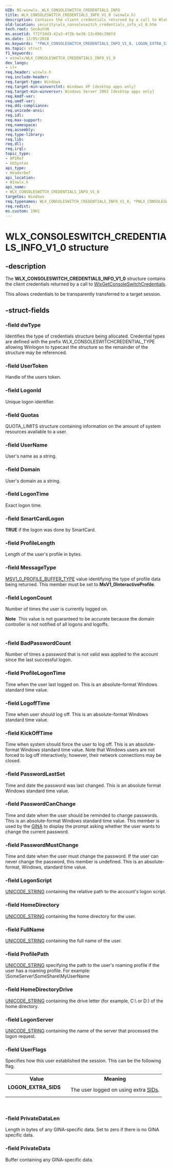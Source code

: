 ```yaml
---
UID: NS:winwlx._WLX_CONSOLESWITCH_CREDENTIALS_INFO
title: WLX_CONSOLESWITCH_CREDENTIALS_INFO_V1_0 (winwlx.h)
description: Contains the client credentials returned by a call to WlxGetConsoleSwitchCredentials.
old-location: security\wlx_consoleswitch_credentials_info_v1_0.htm
tech.root: SecAuthN
ms.assetid: f72f3dd3-42a3-4f2b-be36-13c496c396fd
ms.date: 12/05/2018
ms.keywords: '*PWLX_CONSOLESWITCH_CREDENTIALS_INFO_V1_0, LOGON_EXTRA_SIDS, PWLX_CONSOLESWITCH_CREDENTIALS_INFO_V1_0, PWLX_CONSOLESWITCH_CREDENTIALS_INFO_V1_0 structure pointer [Security], WLX_CONSOLESWITCH_CREDENTIALS_INFO_V1_0, WLX_CONSOLESWITCH_CREDENTIALS_INFO_V1_0 structure [Security], _gina_wlx_consoleswitch_credentials_info_v1_0, security.wlx_consoleswitch_credentials_info_v1_0, winwlx/PWLX_CONSOLESWITCH_CREDENTIALS_INFO_V1_0, winwlx/WLX_CONSOLESWITCH_CREDENTIALS_INFO_V1_0'
ms.topic: struct
f1_keywords:
- winwlx/WLX_CONSOLESWITCH_CREDENTIALS_INFO_V1_0
dev_langs:
- c++
req.header: winwlx.h
req.include-header: 
req.target-type: Windows
req.target-min-winverclnt: Windows XP [desktop apps only]
req.target-min-winversvr: Windows Server 2003 [desktop apps only]
req.kmdf-ver: 
req.umdf-ver: 
req.ddi-compliance: 
req.unicode-ansi: 
req.idl: 
req.max-support: 
req.namespace: 
req.assembly: 
req.type-library: 
req.lib: 
req.dll: 
req.irql: 
topic_type:
- APIRef
- kbSyntax
api_type:
- HeaderDef
api_location:
- Winwlx.h
api_name:
- WLX_CONSOLESWITCH_CREDENTIALS_INFO_V1_0
targetos: Windows
req.typenames: WLX_CONSOLESWITCH_CREDENTIALS_INFO_V1_0, *PWLX_CONSOLESWITCH_CREDENTIALS_INFO_V1_0
req.redist: 
ms.custom: 19H1
---
```


# WLX_CONSOLESWITCH_CREDENTIALS_INFO_V1_0 structure


## -description


The <b>WLX_CONSOLESWITCH_CREDENTIALS_INFO_V1_0</b> structure contains the client credentials returned by a call to 
<a href="https://docs.microsoft.com/windows/desktop/api/winwlx/nf-winwlx-wlxgetconsoleswitchcredentials">WlxGetConsoleSwitchCredentials</a>.

This allows credentials to be transparently transferred to a target session.


## -struct-fields




### -field dwType

Identifies the type of credentials structure being allocated. Credential types are defined with the prefix WLX_CONSOLESWITCHCREDENTIAL_TYPE allowing Winlogon to typecast the structure so the remainder of the structure may be referenced.


### -field UserToken

Handle of the users token.


### -field LogonId

Unique logon identifier.


### -field Quotas

QUOTA_LIMITS structure containing information on the amount of system resources available to a user.


### -field UserName

User's name as a string.


### -field Domain

User's domain as a string.


### -field LogonTime

Exact logon time.


### -field SmartCardLogon

<b>TRUE</b> if the logon was done by SmartCard.


### -field ProfileLength

Length of the user's profile in bytes.


### -field MessageType


<a href="https://docs.microsoft.com/windows/desktop/api/ntsecapi/ne-ntsecapi-msv1_0_profile_buffer_type">MSV1_0_PROFILE_BUFFER_TYPE</a> value identifying the type of profile data being returned. This member must be set to <b>MsV1_0InteractiveProfile</b>.


### -field LogonCount

Number of times the user is currently logged on. 




<div class="alert"><b>Note</b>  This value is not guaranteed to be accurate because the domain controller is not notified of all logons and logoffs.</div>
<div> </div>

### -field BadPasswordCount

Number of times a password that is not valid was applied to the account since the last successful logon.


### -field ProfileLogonTime

Time when the user last logged on. This is an absolute-format Windows standard time value. 



					


### -field LogoffTime

Time when user should log off. This is an absolute-format Windows standard time value.


### -field KickOffTime

Time when system should force the user to log off. This is an absolute-format Windows standard time value. Note that Windows users are not forced to log off interactively; however, their network connections may be closed.


### -field PasswordLastSet

Time and date the password was last changed. This is an absolute format Windows standard time value.


### -field PasswordCanChange

Time and date when the user should be reminded to change passwords. This is an absolute-format Windows standard time value. This member is used by the <a href="https://docs.microsoft.com/windows/desktop/SecGloss/g-gly">GINA</a> to display the prompt asking whether the user wants to change the current password.


### -field PasswordMustChange

Time and date when the user must change the password. If the user can never change the password, this member is undefined. This is an absolute-format, Windows, standard time value.


### -field LogonScript


<a href="https://docs.microsoft.com/windows/desktop/api/subauth/ns-subauth-unicode_string">UNICODE_STRING</a> containing the relative path to the account's logon script.


### -field HomeDirectory


<a href="https://docs.microsoft.com/windows/desktop/api/subauth/ns-subauth-unicode_string">UNICODE_STRING</a> containing the home directory for the user.


### -field FullName


<a href="https://docs.microsoft.com/windows/desktop/api/subauth/ns-subauth-unicode_string">UNICODE_STRING</a> containing the full name of the user.


### -field ProfilePath


<a href="https://docs.microsoft.com/windows/desktop/api/subauth/ns-subauth-unicode_string">UNICODE_STRING</a> specifying the path to the user's roaming profile if the user has a roaming profile. For example: \\SomeServer\SomeShare\MyUserName


### -field HomeDirectoryDrive


<a href="https://docs.microsoft.com/windows/desktop/api/subauth/ns-subauth-unicode_string">UNICODE_STRING</a> containing the drive letter (for example, C:\ or D:\) of the home directory.


### -field LogonServer


<a href="https://docs.microsoft.com/windows/desktop/api/subauth/ns-subauth-unicode_string">UNICODE_STRING</a> containing the name of the server that processed the logon request.


### -field UserFlags

Specifies how this user established the session. This can be the following flag.

<table>
<tr>
<th>Value</th>
<th>Meaning</th>
</tr>
<tr>
<td width="40%"><a id="LOGON_EXTRA_SIDS"></a><a id="logon_extra_sids"></a><dl>
<dt><b>LOGON_EXTRA_SIDS</b></dt>
</dl>
</td>
<td width="60%">
The user logged on using extra <a href="https://docs.microsoft.com/windows/desktop/SecGloss/s-gly">SIDs</a>.

</td>
</tr>
</table>
 


### -field PrivateDataLen

Length in bytes of any GINA-specific data. Set to zero if there is no GINA specific data.


### -field PrivateData

Buffer containing any GINA-specific data.

